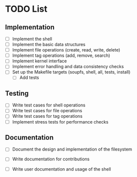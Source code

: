 # TODO List

## Implementation

- [ ] Implement the shell
- [ ] Implement the basic data structures
- [ ] Implement file operations (create, read, write, delete)
- [ ] Implement tag operations (add, remove, search)
- [ ] Implement kernel interface
- [ ] Implement error handling and data consistency checks
- [ ] Set up the Makefile targets (soupfs, shell, all, tests, install)
    - [ ] Add tests

## Testing

- [ ] Write test cases for shell operations
- [ ] Write test cases for file operations
- [ ] Write test cases for tag operations
- [ ] Implement stress tests for performance checks

## Documentation

- [ ] Document the design and implementation of the filesystem
- [ ] Write documentation for contributions
- [ ] Write user documentation and usage of the shell

